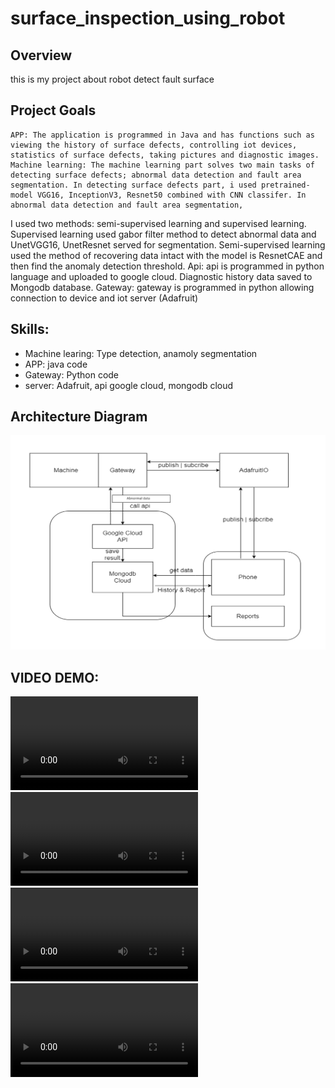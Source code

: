 # surface_inspection_using_robot

## Overview
this is my project about robot detect fault surface

## Project Goals
    APP: The application is programmed in Java and has functions such as viewing the history of surface defects, controlling iot devices, statistics of surface defects, taking pictures and diagnostic images. 
    Machine learning: The machine learning part solves two main tasks of detecting surface defects; abnormal data detection and fault area segmentation. In detecting surface defects part, i used pretrained-model VGG16, InceptionV3, Resnet50 combined with CNN classifer. In abnormal data detection and fault area segmentation,
I used two methods: semi-supervised learning and supervised learning. Supervised learning used gabor filter method to detect abnormal data and  UnetVGG16, UnetResnet served for segmentation. Semi-supervised learning used the method of recovering data intact with the model is ResnetCAE and then find the anomaly detection threshold.
    Api: api is programmed in python language and uploaded to google cloud.
    Diagnostic history data saved to Mongodb database.
    Gateway: gateway is programmed in python allowing connection to device and iot server (Adafruit)

## Skills:
- Machine learing: Type detection, anamoly segmentation
- APP: java code
- Gateway: Python code
- server: Adafruit, api google cloud, mongodb cloud


## Architecture Diagram
<img src="architecture.png">

## VIDEO DEMO:
![app demo part1](demo_app_part1.mp4)
![app demo part2](demo_app_part2.mp4)
![machine learning demo](demo_machine_learning.mp4)
<video src="[https://user-images.githubusercontent.com/aaa.mp4](https://drive.google.com/file/d/1ECRe7Chom5nmzTFUQLVTk-bYeOn25ufL/view?fbclid=IwAR2KAvDHnICtF8WUmtq9JPnaUBbSuJt8P9VtsFLdnxtEuGtJfUAX_MRZ4qU)"></video>
